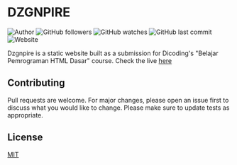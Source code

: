 # DZGNPIRE
![Author](https://img.shields.io/badge/made%20by-shaddamah-blue)
![GitHub followers](https://img.shields.io/github/followers/Shaddamah?style=social)
![GitHub watches](https://img.shields.io/github/stars/Shaddamah/dzgnpire?style=social)
![GitHub last commit](https://img.shields.io/github/last-commit/Shaddamah/dzgnpire)
![Website](https://img.shields.io/website?url=http%3A%2F%2Fshaddamah.github.io%2Fdzgnpire%2F)

Dzgnpire is a static website built as a submission for Dicoding's "Belajar Pemrograman HTML Dasar" course. Check the live [here](https://shaddamah.github.io/dzgnpire/)

## Contributing
Pull requests are welcome. For major changes, please open an issue first to discuss what you would like to change.
Please make sure to update tests as appropriate.

## License
[MIT](https://choosealicense.com/licenses/mit/)
